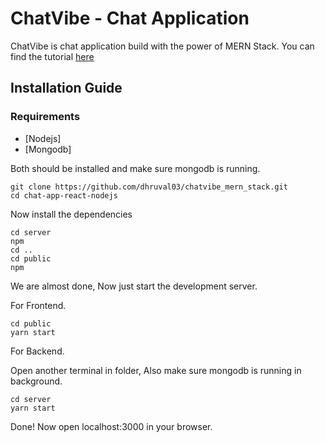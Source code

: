# ChatVibe - Chat Application 
ChatVibe is chat application build with the power of MERN Stack. You can find the tutorial [here](https://www.youtube.com/watch?v=otaQKODEUFs)


## Installation Guide

### Requirements
- [Nodejs]
- [Mongodb]

Both should be installed and make sure mongodb is running.

```shell
git clone https://github.com/dhruval03/chatvibe_mern_stack.git
cd chat-app-react-nodejs
```

Now install the dependencies
```shell
cd server
npm
cd ..
cd public
npm
```
We are almost done, Now just start the development server.

For Frontend.
```shell
cd public
yarn start
```
For Backend.

Open another terminal in folder, Also make sure mongodb is running in background.
```shell
cd server
yarn start
```

Done! Now open localhost:3000 in your browser.
